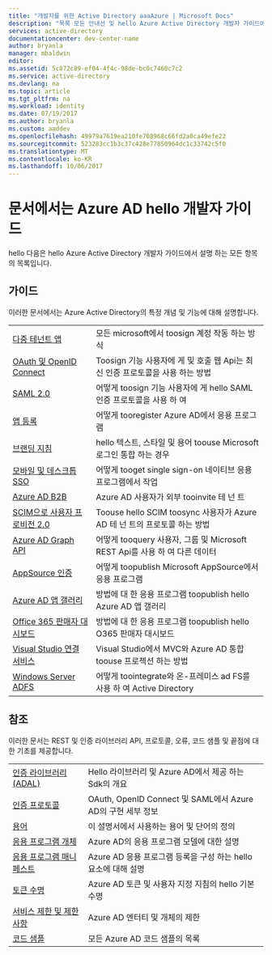 ```yaml
---
title: "개발자를 위한 Active Directory aaaAzure | Microsoft Docs"
description: "목록 모든 안내선 및 hello Azure Active Directory 개발자 가이드에서 참조 문서입니다."
services: active-directory
documentationcenter: dev-center-name
author: bryanla
manager: mbaldwin
editor: 
ms.assetid: 5c872c89-ef04-4f4c-98de-bc0c7460c7c2
ms.service: active-directory
ms.devlang: na
ms.topic: article
ms.tgt_pltfrm: na
ms.workload: identity
ms.date: 07/19/2017
ms.author: bryanla
ms.custom: aaddev
ms.openlocfilehash: 49979a7619ea210fe708968c66fd2a0ca49efe22
ms.sourcegitcommit: 523283cc1b3c37c428e77850964dc1c33742c5f0
ms.translationtype: MT
ms.contentlocale: ko-KR
ms.lasthandoff: 10/06/2017
---
```

# <a name="articles-in-hello-azure-ad-developer-guide"></a>문서에서는 Azure AD hello 개발자 가이드
hello 다음은 hello Azure Active Directory 개발자 가이드에서 설명 하는 모든 항목의 목록입니다.

## <a name="guides"></a>가이드
이러한 문서에서는 Azure Active Directory의 특정 개념 및 기능에 대해 설명합니다.

|                                                                                                                                 |  |
| ------------------------------------------------------------------------------------------------------------------------------- | --- |
| [다중 테넌트 앱](active-directory-devhowto-multi-tenant-overview.md)                                                         | 모든 microsoft에서 toosign 계정 작동 하는 방식 |
| [OAuth 및 OpenID Connect](active-directory-protocols-openid-connect-code.md)                                                     | Toosign 기능 사용자에 게 및 호출 웹 Api는 최신 인증 프로토콜을 사용 하는 방법 |
| [SAML 2.0](active-directory-saml-protocol-reference.md)                                                                         | 어떻게 toosign 기능 사용자에 게 hello SAML 인증 프로토콜을 사용 하 여 |
| [앱 등록](active-directory-integrating-applications.md)                                                                | 어떻게 tooregister Azure AD에서 응용 프로그램 |
| [브랜딩 지침](active-directory-branding-guidelines.md)                                                                  | hello 텍스트, 스타일 및 용어 toouse Microsoft 로그인 통합 하는 경우 |
| [모바일 및 데스크톱 SSO](active-directory-sso-android.md)                                                                         | 어떻게 tooget single sign-on 네이티브 응용 프로그램에서 작업 |
| [Azure AD B2B](../active-directory-b2b-what-is-azure-ad-b2b.md)                                                                 | Azure AD 사용자가 외부 tooinvite 테 넌 트 |
| [SCIM으로 사용자 프로비전 2.0](../active-directory-scim-provisioning.md)                                                     | Toouse hello SCIM toosync 사용자가 Azure AD 테 넌 트의 프로토콜 하는 방법 |
| [Azure AD Graph API](active-directory-graph-api.md)                                                                             | 어떻게 tooquery 사용자, 그룹 및 Microsoft REST Api를 사용 하 여 다른 데이터 |
| [AppSource 인증](active-directory-devhowto-appsource-certified.md)                                                     | 어떻게 toopublish Microsoft AppSource에서 응용 프로그램 |
| [Azure AD 앱 갤러리](active-directory-app-gallery-listing.md)                                                                 |방법에 대 한 응용 프로그램 toopublish hello Azure AD 앱 갤러리|
| [Office 365 판매자 대시보드](https://msdn.microsoft.com/office/office365/howto/submit-web-apps-seller-dashboard)               | 방법에 대 한 응용 프로그램 toopublish hello O365 판매자 대시보드 |
| [Visual Studio 연결 서비스](vs-active-directory-dotnet-getting-started.md)                                               | Visual Studio에서 MVC와 Azure AD 통합 toouse 프로젝션 하는 방법 |
| [Windows Server ADFS](https://technet.microsoft.com/windows-server-docs/identity/ad-fs/overview/ad-fs-scenarios-for-developers) | 어떻게 toointegrate와 온-프레미스 ad FS를 사용 하 여 Active Directory |

## <a name="reference"></a>참조
이러한 문서는 REST 및 인증 라이브러리 API, 프로토콜, 오류, 코드 샘플 및 끝점에 대한 기초를 제공합니다.

|                                                                                     | |
| ----------------------------------------------------------------------------------- | --- |
| [인증 라이브러리(ADAL)](active-directory-authentication-libraries.md)     | Hello 라이브러리 및 Azure AD에서 제공 하는 Sdk의 개요 |
| [인증 프로토콜](active-directory-authentication-protocols.md)            | OAuth, OpenID Connect 및 SAML에서 Azure AD의 구현 세부 정보 |
| [용어](active-directory-dev-glossary.md)                                        | 이 설명서에서 사용하는 용어 및 단어의 정의 |
| [응용 프로그램 개체](active-directory-application-objects.md)                      | Azure AD의 응용 프로그램 모델에 대한 설명 |
| [응용 프로그램 매니페스트](active-directory-application-manifest.md)                    | Azure AD 응용 프로그램 등록을 구성 하는 hello 요소에 대해 설명 |
| [토큰 수명](../active-directory-configurable-token-lifetimes.md)              | Azure AD 토큰 및 사용자 지정 지침의 hello 기본 수명 |
| [서비스 제한 및 제한 사항](../active-directory-service-limits-restrictions.md) | Azure AD 엔터티 및 개체의 제한 |
| [코드 샘플](active-directory-code-samples.md)                                    | 모든 Azure AD 코드 샘플의 목록 |